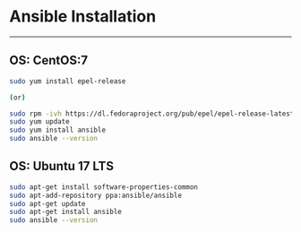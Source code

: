  # Ansible Installation
************************

## OS: CentOS:7

```sh
sudo yum install epel-release 

(or)

sudo rpm -ivh https://dl.fedoraproject.org/pub/epel/epel-release-latest-7.noarch.rpm
sudo yum update
sudo yum install ansible
sudo ansible --version
```
## OS: Ubuntu 17 LTS

```sh
sudo apt-get install software-properties-common
sudo apt-add-repository ppa:ansible/ansible
sudo apt-get update
sudo apt-get install ansible
sudo ansible --version
```
